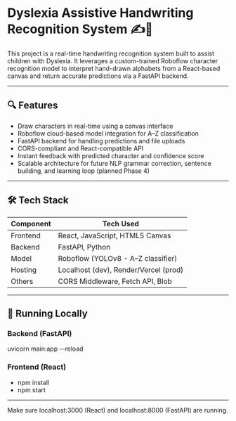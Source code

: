 # Dyslexia Assistive Handwriting Recognition System ✍️🧠

This project is a real-time handwriting recognition system built to assist children with Dyslexia. It leverages a custom-trained Roboflow character recognition model to interpret hand-drawn alphabets from a React-based canvas and return accurate predictions via a FastAPI backend.

---

## 🔍 Features

- Draw characters in real-time using a canvas interface
- Roboflow cloud-based model integration for A–Z classification
- FastAPI backend for handling predictions and file uploads
- CORS-compliant and React-compatible API
- Instant feedback with predicted character and confidence score
- Scalable architecture for future NLP grammar correction, sentence building, and learning loop (planned Phase 4)

---

## 🛠️ Tech Stack

| Component   | Tech Used                            |
|-------------|--------------------------------------|
| Frontend    | React, JavaScript, HTML5 Canvas      |
| Backend     | FastAPI, Python                      |
| Model       | Roboflow (YOLOv8 - A–Z classifier)   |
| Hosting     | Localhost (dev), Render/Vercel (prod)|
| Others      | CORS Middleware, Fetch API, Blob     |

---

## 🚀 Running Locally

### Backend (FastAPI)

uvicorn main:app --reload

### Frontend (React)

- npm install
- npm start
---
Make sure localhost:3000 (React) and localhost:8000 (FastAPI) are running.

